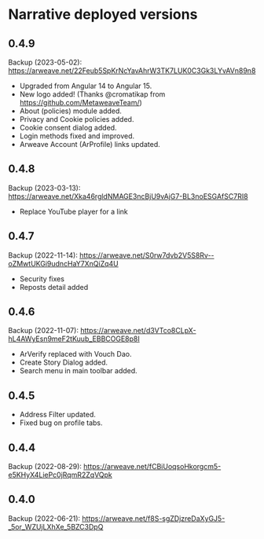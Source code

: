 # Narrative deployed versions

## 0.4.9
Backup (2023-05-02): https://arweave.net/22Feub5SpKrNcYavAhrW3TK7LUK0C3Gk3LYvAVn89n8
- Upgraded from Angular 14 to Angular 15.
- New logo added! (Thanks @cromatikap from https://github.com/MetaweaveTeam/)
- About (policies) module added.
- Privacy and Cookie policies added.
- Cookie consent dialog added.
- Login methods fixed and improved.
- Arweave Account (ArProfile) links updated.

## 0.4.8
Backup (2023-03-13): https://arweave.net/Xka46rgldNMAGE3ncBjU9vAjG7-BL3noESGAfSC7RI8
- Replace YouTube player for a link

## 0.4.7
Backup (2022-11-14): https://arweave.net/S0rw7dvb2V5S8Rv--oZMwtUKGi9udncHaY7XnQiZq4U

- Security fixes
- Reposts detail added

## 0.4.6
Backup (2022-11-07): https://arweave.net/d3VTco8CLpX-hL4AWyEsn9meF2tKuub_EBBCOGE8p8I
- ArVerify replaced with Vouch Dao.
- Create Story Dialog added.
- Search menu in main toolbar added.

## 0.4.5
- Address Filter updated.
- Fixed bug on profile tabs.

## 0.4.4
Backup (2022-08-29): https://arweave.net/fCBiUoqsoHkorgcm5-e5KHyX4LiePc0jRqmR2ZqVQpk

## 0.4.0
Backup (2022-06-21): https://arweave.net/f8S-sgZDjzreDaXyGJ5-_5or_WZUjLXhXe_5BZC3DpQ